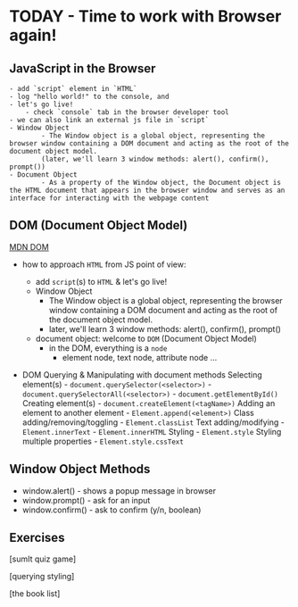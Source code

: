 # TODAY - Time to work with Browser again!

## JavaScript in the Browser

    - add `script` element in `HTML`
    - log "hello world!" to the console, and
    - let's go live!
        - check `console` tab in the browser developer tool
    - we can also link an external js file in `script`
    - Window Object
            - The Window object is a global object, representing the browser window containing a DOM document and acting as the root of the document object model.
            (later, we'll learn 3 window methods: alert(), confirm(), prompt())
    - Document Object
            - As a property of the Window object, the Document object is the HTML document that appears in the browser window and serves as an interface for interacting with the webpage content

## DOM (Document Object Model)

[MDN DOM](https://developer.mozilla.org/en-US/docs/Web/API/Document_Object_Model/Introduction)

- how to approach `HTML` from JS point of view:

  - add `script`(s) to `HTML` & let's go live!
  - Window Object
    - The Window object is a global object, representing the browser window containing a DOM document and acting as the root of the document object model.
    - later, we'll learn 3 window methods: alert(), confirm(), prompt()
  - document object: welcome to `DOM` (Document Object Model)
    - in the DOM, everything is a `node`
      - element node, text node, attribute node ...

- DOM Querying & Manipulating with document methods
  Selecting element(s) - `document.querySelector(<selector>)` - `document.querySelectorAll(<selector>)` - `document.getElementById()`
  Creating element(s) - `document.createElement(<tagName>)`
  Adding an element to another element - `Element.append(<element>)`
  Class adding/removing/toggling - `Element.classList`
  Text adding/modifying - `Element.innerText` - `Element.innerHTML`
  Styling - `Element.style`
  Styling multiple properties - `Element.style.cssText`

## Window Object Methods

- window.alert() - shows a popup message in browser
- window.prompt() - ask for an input
- window.confirm() - ask to confirm (y/n, boolean)

## Exercises

[sumIt quiz game]

[querying styling]

[the book list]
